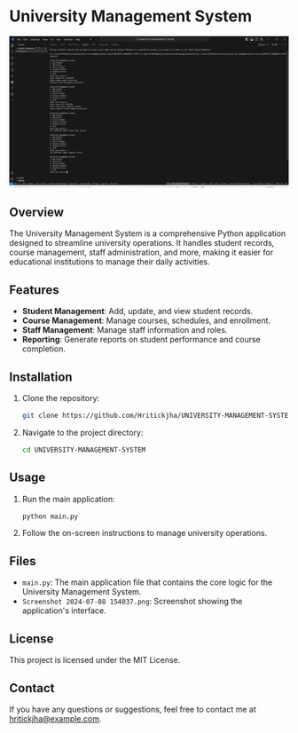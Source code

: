# University Management System

![Screenshot](Screenshot%202024-07-08%20154037.png)

## Overview

The University Management System is a comprehensive Python application designed to streamline university operations. It handles student records, course management, staff administration, and more, making it easier for educational institutions to manage their daily activities.

## Features

- **Student Management**: Add, update, and view student records.
- **Course Management**: Manage courses, schedules, and enrollment.
- **Staff Management**: Manage staff information and roles.
- **Reporting**: Generate reports on student performance and course completion.

## Installation

1. Clone the repository:
    ```bash
    git clone https://github.com/Hritickjha/UNIVERSITY-MANAGEMENT-SYSTEM.git
    ```
2. Navigate to the project directory:
    ```bash
    cd UNIVERSITY-MANAGEMENT-SYSTEM
    ```

## Usage

1. Run the main application:
    ```bash
    python main.py
    ```
2. Follow the on-screen instructions to manage university operations.

## Files

- `main.py`: The main application file that contains the core logic for the University Management System.
- `Screenshot 2024-07-08 154037.png`: Screenshot showing the application's interface.

## License

This project is licensed under the MIT License.

## Contact

If you have any questions or suggestions, feel free to contact me at hritickjha@example.com.
